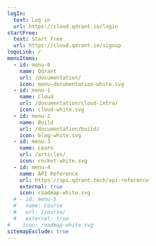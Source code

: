```yaml
---
logIn:
  text: Log in
  url: https://cloud.qdrant.io/login
startFree:
  text: Start Free
  url: https://cloud.qdrant.io/signup
logoLink: /
menuItems:
  - id: menu-0
    name: Qdrant
    url: /documentation/
    icon: menu-documentation-white.svg
  - id: menu-1
    name: Cloud
    url: /documentation/cloud-intro/
    icon: cloud-white.svg
  - id: menu-2
    name: Build
    url: /documentation/build/
    icon: blog-white.svg
  - id: menu-3
    name: Learn
    url: /articles/
    icon: rocket-white.svg
  - id: menu-4
    name: API Reference
    url: https://api.qdrant.tech/api-reference
    external: true
    icon: roadmap-white.svg
  # - id: menu-5
  #   name: Course
  #   url: /course/
  #   external: true
#    icon: roadmap-white.svg
sitemapExclude: true
---
```

